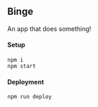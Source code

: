 ## Binge

An app that does something!

#### Setup

```
npm i
npm start
```

#### Deployment

```
npm run deploy
```
